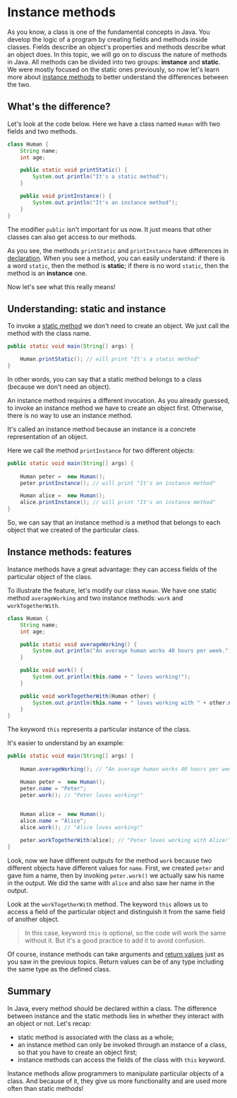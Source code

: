 # Instance methods

As you know, a class is one of the fundamental concepts in Java. You develop the logic of a program by creating fields and methods inside classes. Fields describe an object's properties and methods describe what an object does. In this topic, we will go on to discuss the nature of methods in Java. All methods can be divided into two groups: **instance** and **static**. We were mostly focused on the static ones previously, so now let's learn more about [instance methods](https://hyperskill.org/learn/step/3495) to better understand the differences between the two.

## What's the difference?

Let's look at the code below. Here we have a class named `Human` with two fields and two methods.

```java
class Human {
    String name;
    int age;

    public static void printStatic() {
        System.out.println("It's a static method");
    }

    public void printInstance() {
        System.out.println("It's an instance method");
    }
}
```

The modifier `public` isn't important for us now. It just means that other classes can also get access to our methods.

As you see, the methods `printStatic` and `printInstance` have differences in [declaration](https://hyperskill.org/learn/step/3495). When you see a method, you can easily understand: if there is a word `static`, then the method is **static**; if there is no word `static`, then the method is an **instance** one.

Now let's see what this really means!

## Understanding: static and instance

To invoke a [static method](https://hyperskill.org/learn/step/3495) we don't need to create an object. We just call the method with the class name.

```java
public static void main(String[] args) {

    Human.printStatic(); // will print "It's a static method"
}
```

In other words, you can say that a static method belongs to a class (because we don't need an object).

An instance method requires a different invocation. As you already guessed, to invoke an instance method we have to create an object first. Otherwise, there is no way to use an instance method.

It's called an instance method because an instance is a concrete representation of an object.

Here we call the method `printInstance` for two different objects:

```java
public static void main(String[] args) {
        
    Human peter =  new Human();
    peter.printInstance(); // will print "It's an instance method"

    Human alice =  new Human();
    alice.printInstance(); // will print "It's an instance method"
}
```

So, we can say that an instance method is a method that belongs to each object that we created of the particular class.

## Instance methods: features

Instance methods have a great advantage: they can access fields of the particular object of the class.

To illustrate the feature, let's modify our class `Human`. We have one static method `averageWorking` and two instance methods: `work` and `workTogetherWith`.

```java
class Human {
    String name;
    int age;

    public static void averageWorking() {
        System.out.println("An average human works 40 hours per week.");
    }

    public void work() {
        System.out.println(this.name + " loves working!");
    }

    public void workTogetherWith(Human other) {
        System.out.println(this.name + " loves working with " + other.name + '!');
    }
}
```

The keyword `this` represents a particular instance of the class.

It's easier to understand by an example:

```java
public static void main(String[] args) {
        
    Human.averageWorking(); // "An average human works 40 hours per week."

    Human peter =  new Human();
    peter.name = "Peter";
    peter.work(); // "Peter loves working!"

        
    Human alice =  new Human();
    alice.name = "Alice";
    alice.work(); // "Alice loves working!"

    peter.workTogetherWith(alice); // "Peter loves working with Alice!"
}
```

Look, now we have different outputs for the method `work` because two different objects have different values for `name`. First, we created `peter` and gave him a name, then by invoking `peter.work()` we actually saw his name in the output. We did the same with `alice` and also saw her name in the output.

Look at the `workTogetherWith` method. The keyword `this` allows us to access a field of the particular object and distinguish it from the same field of another object.





> In this case, keyword `this` is optional, so the code will work the same without it. But it's a good practice to add it to avoid confusion.





Of course, instance methods can take arguments and [return values](https://hyperskill.org/learn/step/3495) just as you saw in the previous topics. Return values can be of any type including the same type as the defined class.

## Summary

In Java, every method should be declared within a class. The difference between instance and the static methods lies in whether they interact with an object or not. Let's recap:

- static method is associated with the class as a whole;
- an instance method can only be invoked through an instance of a class, so that you have to create an object first;
- instance methods can access the fields of the class with `this` keyword.

Instance methods allow programmers to manipulate particular objects of a class. And because of it, they give us more functionality and are used more often than static methods!